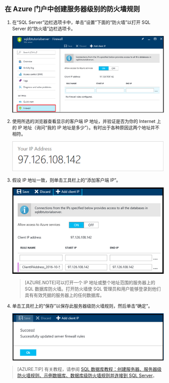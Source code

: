
<!--
includes/sql-database-create-new-server-firewall-portal.md

Latest Freshness check:  2016-11-28 , rickbyh.

As of circa 2016-04-11, the following topics might include this include:
/documentation/articles/sql-database-get-started/
/documentation/articles/sql-database-configure-firewall-settings/
/documentation/articles/sql-data-warehouse-get-started-provision/

-->

## <a name="create-a-server-level-firewall-rule-in-the-azure-portal"></a> 在 Azure 门户中创建服务器级别的防火墙规则

1. 在“SQL Server”边栏选项卡中，单击“设置”下面的“防火墙”以打开 SQL Server 的“防火墙”边栏选项卡。

    ![SQL Server 防火墙](./media/sql-database-get-started/sql-server-firewall.png)  

    
2. 使用所选的浏览器查看显示的客户端 IP 地址，并验证是否为你的 Internet 上的 IP 地址（询问“我的 IP 地址是多少”）。有时出于各种原因这两个地址并不相符。

    ![IP 地址](./media/sql-database-get-started/your-ip-address.png)  


3. 假设 IP 地址一致，则单击工具栏上的“添加客户端 IP”。

    ![添加客户端 IP](./media/sql-database-get-started/add-client-ip.png)  


    > [AZURE.NOTE]可以打开一个 IP 地址或整个地址范围的服务器上的 SQL 数据库防火墙。打开防火墙使 SQL 管理员和用户能够登录到他们具有有效凭据的服务器上的任何数据库。


4. 单击工具栏上的“保存”以保存此服务器级防火墙规则，然后单击“确定”。

    ![添加客户端 IP](./media/sql-database-get-started/save-firewall-rule.png)  


> [AZURE.TIP] 有关教程，请参阅 [SQL 数据库教程：创建服务器、服务器级防火墙规则、示例数据库、数据库级防火墙规则并连接到 SQL Server](/documentation/articles/sql-database-get-started/)。

<!---HONumber=Mooncake_0116_2017-->